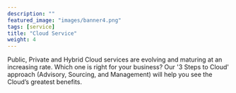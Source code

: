```yaml
---
description: ""
featured_image: "images/banner4.png"
tags: [service]
title: "Cloud Service"
weight: 4
---
```


Public, Private and Hybrid Cloud services are evolving and maturing at an increasing rate. Which one is right for your business? Our '3 Steps to Cloud' approach (Advisory, Sourcing, and Management) will help you see the Cloud’s greatest benefits. 

